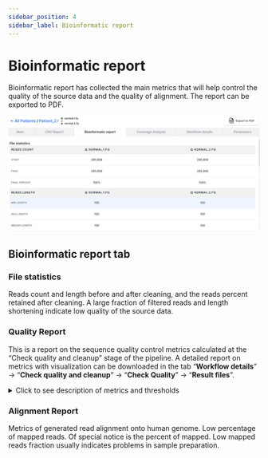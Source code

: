 ```yaml
---
sidebar_position: 4
sidebar_label: Bioinformatic report
---
```


# Bioinformatic report

Bioinformatic report has collected the main metrics that will help control the quality of the source data and the quality of alignment. The report can be exported to PDF.

![Bioinformatic report](/img/eng/35-bioinformatic-report.png)

## Bioinformatic report tab

### File statistics

Reads count and length before and after cleaning, and the reads
percent retained after cleaning. A large fraction of filtered reads and
length shortening indicate low quality of the source data.

### Quality Report

This is a report on the sequence quality control metrics calculated at the “Check quality and cleanup” stage of the pipeline.
A detailed report on metrics with visualization can be downloaded in the tab “**Workflow details**” -> “**Check quality and cleanup**” -> “**Check Quality**” -> “**Result files**”.

<details>
<summary>Click to see description of metrics and thresholds</summary>

#### Description of metrics and thresholds

<table>
  <tr>
   <td>Metric
   </td>
   <td>Description
   </td>
   <td>Threshold
   </td>
  </tr>
  <tr>
   <td>Total sequences
   </td>
   <td>Number of sequences
   </td>
   <td>>200 000
   </td>
  </tr>
  <tr>
   <td>Length distribution
   </td>
   <td>Sequence length distribution
   </td>
   <td>Short sequences percent &lt; 25%, short sequence length ≤ 20
   </td>
  </tr>
  <tr>
   <td>Tiles sequence quality
   </td>
   <td>Number of tiles
   </td>
   <td>Number of tile bad quality cells with maximum deviation 1,165 &lt; 7
   </td>
  </tr>
  <tr>
   <td>First base sequence quality
   </td>
   <td>First nucleotides quality
   </td>
   <td>10% of the lowest quality first bases (3 nucleotides) are of quality > 20
   </td>
  </tr>
  <tr>
   <td>Middle base sequence quality
   </td>
   <td>Middle nucleotides quality
   </td>
   <td>10% of the lowest quality middle bases are of quality > 20
   </td>
  </tr>
  <tr>
   <td>Last base sequence quality
   </td>
   <td>Last nucleotides quality
   </td>
   <td>10% of the lowest quality last bases (3 nucleotides) are of quality > 20
   </td>
  </tr>
  <tr>
   <td>Overrepresented sequences
   </td>
   <td>Overrepresented sequences
   </td>
   <td>Overrepresented sequences percent &lt; 1
   </td>
  </tr>
  <tr>
   <td>Adapter contaminated
   </td>
   <td>Adapter sequence contamination
   </td>
   <td>Adapter contaminated percent &lt; 1
   </td>
  </tr>
  <tr>
   <td>Base N content
   </td>
   <td>Number of N among bases
   </td>
   <td>N content percent &lt; 20
   </td>
  </tr>
  <tr>
   <td>GC content
   </td>
   <td>GC content
   </td>
   <td>Presence of one GC peak
   </td>
  </tr>
  <tr>
   <td>Base sequence content
   </td>
   <td>AT/GC ratio
   </td>
   <td>Average difference between A and T &lt; 1%, maximum difference &lt; 20%. Average difference between G and C &lt; 1%, maximum difference &lt; 20%.
   </td>
  </tr>
</table>

</details>

### Alignment Report

Metrics of generated read alignment onto human genome. Low percentage
of mapped reads. Of special notice is the percent of mapped. Low mapped 
reads fraction usually indicates problems in sample preparation.
